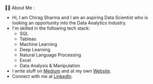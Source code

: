 :man_technologist: About Me :
- Hi, I am Chirag Sharma and I am an aspiring Data Scientist who is looking an opportunity into the Data Analytics Industry.
- I'm skilled in the following tech stack:
  - SQL
  - Tableau
  - Machine Learning
  - Deep Learning
  - Natural Language Processing
  - Excel
  - Data Analysis & Manipulation
- I write stuff on [Medium](https://medium.com/@chirag.sharma0378) and at my own [Website](https://chirag1994.github.io/chiragsharma.github.io/posts.html).
- Connect with me at [LinkedIn](https://www.linkedin.com/in/chiragsharma1994/). 
